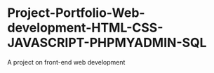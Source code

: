 # Project-Portfolio-Web-development-HTML-CSS-JAVASCRIPT-PHPMYADMIN-SQL
A project on front-end web development

